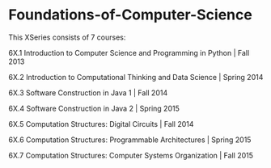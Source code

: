 Foundations-of-Computer-Science
===============================

This XSeries consists of 7 courses:

6X.1 Introduction to Computer Science and Programming in Python | Fall 2013

6X.2 Introduction to Computational Thinking and Data Science | Spring 2014

6X.3 Software Construction in Java 1 | Fall 2014

6X.4 Software Construction in Java 2 | Spring 2015

6X.5 Computation Structures: Digital Circuits | Fall 2014

6X.6 Computation Structures: Programmable Architectures | Spring 2015

6X.7 Computation Structures: Computer Systems Organization | Fall 2015
